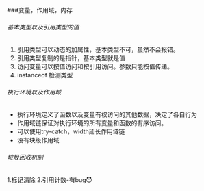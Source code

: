 ###变量，作用域，内存
###### 基本类型以及引用类型的值
1. 引用类型可以动态的加属性，基本类型不可，虽然不会报错。
2. 引用类型复制的是指针，基本类型就是值
3. 访问变量可以按值访问和按引用访问。参数只能按值传递。
4. instanceof 检测类型

###### 执行环境以及作用域
- 执行环境定义了函数以及变量有权访问的其他数据，决定了各自行为
- 作用域链保证对执行环境的所有变量和函数的有序访问。
- 可以使用try-catch，width延长作用域链
- 没有块级作用域
###### 垃圾回收机制
1.标记清除
2.引用计数-有bug😈